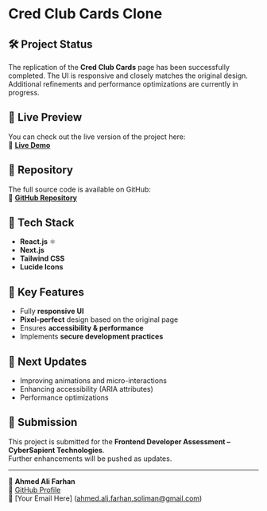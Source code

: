 # Cred Club Cards Clone

## 🛠 Project Status

The replication of the **Cred Club Cards** page has been successfully completed. The UI is responsive and closely matches the original design. Additional refinements and performance optimizations are currently in progress.

## 🚀 Live Preview

You can check out the live version of the project here:  
🔗 **[Live Demo](https://cred-club-clone-ahmed-ali.vercel.app/)**

## 📂 Repository

The full source code is available on GitHub:  
🔗 **[GitHub Repository](https://github.com/ahmedalifarhan/cred-club-clone)**

## 🔧 Tech Stack

- **React.js** ⚛️
- **Next.js**
- **Tailwind CSS**
- **Lucide Icons**

## 📌 Key Features

- Fully **responsive UI**
- **Pixel-perfect** design based on the original page
- Ensures **accessibility & performance**
- Implements **secure development practices**

## 📝 Next Updates

- Improving animations and micro-interactions
- Enhancing accessibility (ARIA attributes)
- Performance optimizations

## 📩 Submission

This project is submitted for the **Frontend Developer Assessment – CyberSapient Technologies**.  
Further enhancements will be pushed as updates.

---

📌 **Ahmed Ali Farhan**  
🔗 [GitHub Profile](https://github.com/ahmedalifarhan)  
📧 [Your Email Here] (ahmed.ali.farhan.soliman@gmail.com)
